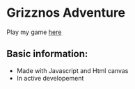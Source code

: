 # Grizznos Adventure  
Play my game [here](https://schneckedde.website/src/index.html)
## Basic information:
- Made with Javascript and Html canvas
- In active developement
